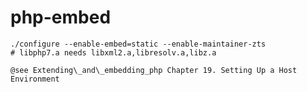 # php-embed

    ./configure --enable-embed=static --enable-maintainer-zts
    # libphp7.a needs libxml2.a,libresolv.a,libz.a
    
    @see Extending\_and\_embedding_php Chapter 19. Setting Up a Host Environment
